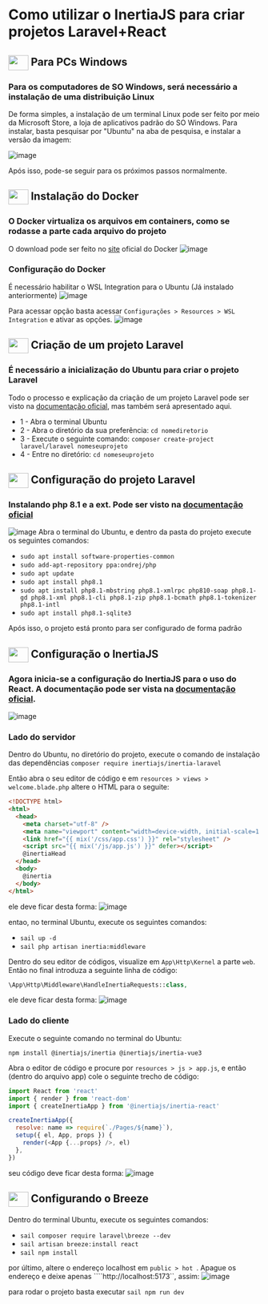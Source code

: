 # Como utilizar o InertiaJS para criar projetos Laravel+React

## <img align="center" height="30" width="40" src="https://cdn.jsdelivr.net/gh/devicons/devicon/icons/windows8/windows8-original.svg"> Para PCs Windows
### Para os computadores de SO Windows, será necessário a instalação de uma distribuição Linux
De forma simples, a instalação de um terminal Linux pode ser feito por meio da Microsoft Store, a loja de aplicativos padrão do SO Windows. Para instalar, basta pesquisar por "Ubuntu" na aba de pesquisa, e instalar a versão da imagem:

![image](https://user-images.githubusercontent.com/90472705/205295249-a4514154-4e06-4f91-9266-b6269d462166.png)

Após isso, pode-se seguir para os próximos passos normalmente.

## <img align="center" height="30" width="40" src="https://cdn.jsdelivr.net/gh/devicons/devicon/icons/docker/docker-original.svg"> Instalação do Docker
### O Docker virtualiza os arquivos em containers, como se rodasse a parte cada arquivo do projeto
O download pode ser feito no [site](https://www.docker.com/products/docker-desktop/) oficial do Docker
![image](https://user-images.githubusercontent.com/90472705/205301743-ab3f1965-a6f3-4150-b834-36afe477e2fa.png)

### Configuração do Docker
É necessário habilitar o WSL Integration para o Ubuntu (Já instalado anteriormente)
![image](https://user-images.githubusercontent.com/90472705/205302187-c9796598-e494-4a28-b5ff-2217fc3f0ed9.png)

Para acessar opção basta acessar ``Configurações > Resources > WSL Integration`` e ativar as opções.
![image](https://user-images.githubusercontent.com/90472705/205303414-1606572c-6870-407e-bdd8-d509b54733a0.png)

## <img align="center" height="30" width="40" src="https://cdn.jsdelivr.net/gh/devicons/devicon/icons/laravel/laravel-plain.svg"> Criação de um projeto Laravel
### É necessário a inicialização do Ubuntu para criar o projeto Laravel
Todo o processo e explicação da criação de um projeto Laravel pode ser visto na [documentação oficial](https://laravel.com/docs/9.x/installation), mas também será apresentado aqui.

- 1 - Abra o terminal Ubuntu
- 2 - Abra o diretório da sua preferência: ``cd nomediretorio``
- 3 - Execute o seguinte comando: ``composer create-project laravel/laravel nomeseuprojeto`` 
- 4 - Entre no diretório: ``cd nomeseuprojeto``

## <img align="center" height="30" width="40" src="https://cdn.jsdelivr.net/gh/devicons/devicon/icons/php/php-plain.svg"> Configuração do projeto Laravel
### Instalando php 8.1 e a ext. Pode ser visto na [documentação oficial](https://whimsical.com/iniciar-novo-projeto-com-laravel-e-react-8ot7mgpn6YVubrt6tuU9UJ)
![image](https://user-images.githubusercontent.com/90472705/205307898-b5b0edf5-0438-403a-9ab7-eb006c756e41.png)
Abra o terminal do Ubuntu, e dentro da pasta do projeto execute os seguintes comandos:
- ``sudo apt install software-properties-common``
- ``sudo add-apt-repository ppa:ondrej/php``
- ``sudo apt update``
- ``sudo apt install php8.1``
- ``sudo apt install php8.1-mbstring php8.1-xmlrpc php810-soap php8.1-gd php8.1-xml php8.1-cli php8.1-zip php8.1-bcmath php8.1-tokenizer php8.1-intl``
- ``sudo apt install php8.1-sqlite3`` 

Após isso, o projeto está pronto para ser configurado de forma padrão

## <img align="center" height="30" width="40" src="https://cdn.jsdelivr.net/gh/devicons/devicon/icons/react/react-original.svg"> Configuração o InertiaJS
### Agora inicia-se a configuração do InertiaJS para o uso do React. A documentação pode ser vista na [documentação oficial](https://inertiajs.com/server-side-setup).
![image](https://user-images.githubusercontent.com/90472705/205308969-50764d98-1821-403d-ac15-95f14f00bb73.png)

### Lado do servidor
Dentro do Ubuntu, no diretório do projeto, execute o comando de instalação das dependências
``composer require inertiajs/inertia-laravel``

Então abra o seu editor de código e em ```resources > views > welcome.blade.php``` altere o HTML para o seguite:

```html
<!DOCTYPE html>
<html>
  <head>
    <meta charset="utf-8" />
    <meta name="viewport" content="width=device-width, initial-scale=1.0, maximum-scale=1.0" />
    <link href="{{ mix('/css/app.css') }}" rel="stylesheet" />
    <script src="{{ mix('/js/app.js') }}" defer></script>
    @inertiaHead
  </head>
  <body>
    @inertia
  </body>
</html>
```

ele deve ficar desta forma:
![image](https://user-images.githubusercontent.com/90472705/205310395-81ec3dbe-3da5-41e5-8edc-f29fd24b7899.png)

entao, no terminal Ubuntu, execute os seguintes comandos: 
- ```sail up -d```
- ```sail php artisan inertia:middleware```

Dentro do seu editor de códigos, visualize em ```App\Http\Kernel``` a parte ```web```. Então no final introduza a seguinte linha de código:
```php
\App\Http\Middleware\HandleInertiaRequests::class,
```

ele deve ficar desta forma:
![image](https://user-images.githubusercontent.com/90472705/205311433-3500d011-7748-4aca-8724-f107ce6fe445.png)


### Lado do cliente
Execute o seguinte comando no terminal do Ubuntu:
```
npm install @inertiajs/inertia @inertiajs/inertia-vue3
```

Abra o editor de código e procure por ```resources > js > app.js```, e então (dentro do arquivo app) cole o seguinte trecho de código:
```js
import React from 'react'
import { render } from 'react-dom'
import { createInertiaApp } from '@inertiajs/inertia-react'

createInertiaApp({
  resolve: name => require(`./Pages/${name}`),
  setup({ el, App, props }) {
    render(<App {...props} />, el)
  },
})
```

seu código deve ficar desta forma:
![image](https://user-images.githubusercontent.com/90472705/205312617-3a8ac9d5-2143-4082-bda1-0e233d17de6f.png)

## <img align="center" height="30" width="40" src="https://cdn.jsdelivr.net/gh/devicons/devicon/icons/linux/linux-original.svg"> Configurando o Breeze
Dentro do terminal Ubuntu, execute os seguintes comandos:
- ```sail composer require laravel\breeze --dev```
- ```sail artisan breeze:install react```
- ```sail npm install```


por último, altere o endereço localhost em ```public > hot ```. Apague os endereço e deixe apenas ````http://localhost:5173``, assim:
![image](https://user-images.githubusercontent.com/90472705/205315996-ab193efa-5dc4-4254-8630-259adffeb881.png)


para rodar o projeto basta executar ```sail npm run dev```
